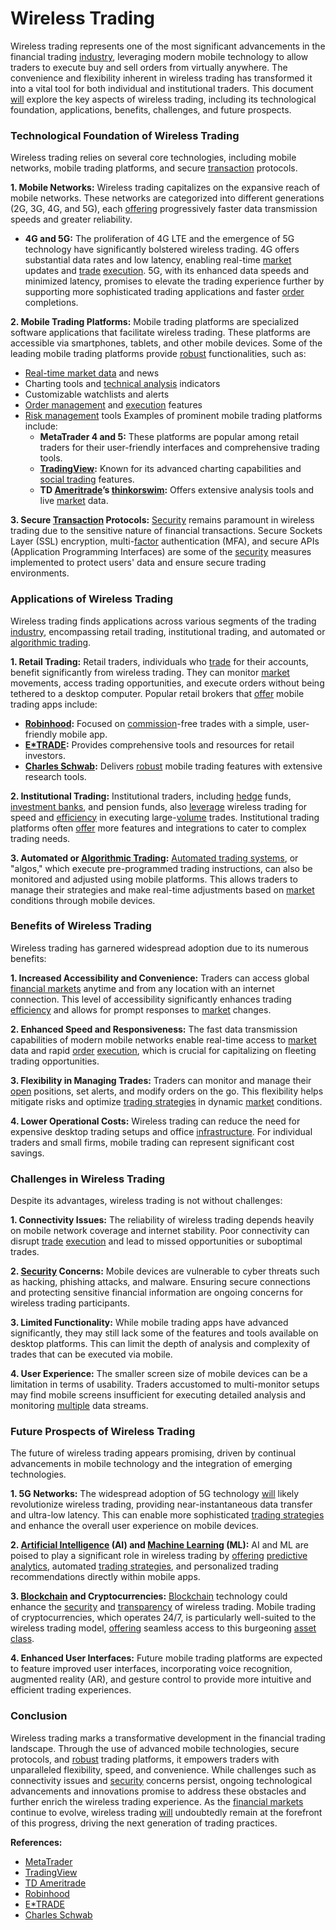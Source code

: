 # Wireless Trading

Wireless trading represents one of the most significant advancements in the financial trading [industry](../i/industry.md), leveraging modern mobile technology to allow traders to execute buy and sell orders from virtually anywhere. The convenience and flexibility inherent in wireless trading has transformed it into a vital tool for both individual and institutional traders. This document [will](../w/will.md) explore the key aspects of wireless trading, including its technological foundation, applications, benefits, challenges, and future prospects.

### Technological Foundation of Wireless Trading

Wireless trading relies on several core technologies, including mobile networks, mobile trading platforms, and secure [transaction](../t/transaction.md) protocols.

**1. Mobile Networks:**
Wireless trading capitalizes on the expansive reach of mobile networks. These networks are categorized into different generations (2G, 3G, 4G, and 5G), each [offering](../o/offering.md) progressively faster data transmission speeds and greater reliability.
- **4G and 5G:** The proliferation of 4G LTE and the emergence of 5G technology have significantly bolstered wireless trading. 4G offers substantial data rates and low latency, enabling real-time [market](../m/market.md) updates and [trade](../t/trade.md) [execution](../e/execution.md). 5G, with its enhanced data speeds and minimized latency, promises to elevate the trading experience further by supporting more sophisticated trading applications and faster [order](../o/order.md) completions.

**2. Mobile Trading Platforms:**
Mobile trading platforms are specialized software applications that facilitate wireless trading. These platforms are accessible via smartphones, tablets, and other mobile devices. Some of the leading mobile trading platforms provide [robust](../r/robust.md) functionalities, such as:
- [Real-time market data](../r/real-time_market_data.md) and news
- Charting tools and [technical analysis](../t/technical_analysis.md) indicators
- Customizable watchlists and alerts
- [Order management](../o/order_management_in_trading.md) and [execution](../e/execution.md) features
- [Risk management](../r/risk_management.md) tools
Examples of prominent mobile trading platforms include:
  - **MetaTrader 4 and 5:** These platforms are popular among retail traders for their user-friendly interfaces and comprehensive trading tools.
  - **[TradingView](../t/tradingview.md):** Known for its advanced charting capabilities and [social trading](../s/social_trading.md) features.
  - **TD [Ameritrade](../a/ameritrade.md)’s [thinkorswim](../t/thinkorswim.md):** Offers extensive analysis tools and live [market](../m/market.md) data.

**3. Secure [Transaction](../t/transaction.md) Protocols:**
[Security](../s/security.md) remains paramount in wireless trading due to the sensitive nature of financial transactions. Secure Sockets Layer (SSL) encryption, multi-[factor](../f/factor.md) authentication (MFA), and secure APIs (Application Programming Interfaces) are some of the [security](../s/security.md) measures implemented to protect users' data and ensure secure trading environments.

### Applications of Wireless Trading

Wireless trading finds applications across various segments of the trading [industry](../i/industry.md), encompassing retail trading, institutional trading, and automated or [algorithmic trading](../a/algorithmic_trading.md).

**1. Retail Trading:**
Retail traders, individuals who [trade](../t/trade.md) for their accounts, benefit significantly from wireless trading. They can monitor [market](../m/market.md) movements, access trading opportunities, and execute orders without being tethered to a desktop computer. Popular retail brokers that [offer](../o/offer.md) mobile trading apps include:
  - **[Robinhood](../r/robinhood.md):** Focused on [commission](../c/commission.md)-free trades with a simple, user-friendly mobile app.
  - **[E*TRADE](../e/e_trade.md):** Provides comprehensive tools and resources for retail investors.
  - **[Charles Schwab](../c/charles_schwab.md):** Delivers [robust](../r/robust.md) mobile trading features with extensive research tools.

**2. Institutional Trading:**
Institutional traders, including [hedge](../h/hedge.md) funds, [investment banks](../i/investment_bank_(ib).md), and pension funds, also [leverage](../l/leverage.md) wireless trading for speed and [efficiency](../e/efficiency.md) in executing large-[volume](../v/volume.md) trades. Institutional trading platforms often [offer](../o/offer.md) more features and integrations to cater to complex trading needs.

**3. Automated or [Algorithmic Trading](../a/algorithmic_trading.md):**
[Automated trading systems](../a/automated_trading_systems.md), or "algos," which execute pre-programmed trading instructions, can also be monitored and adjusted using mobile platforms. This allows traders to manage their strategies and make real-time adjustments based on [market](../m/market.md) conditions through mobile devices.

### Benefits of Wireless Trading

Wireless trading has garnered widespread adoption due to its numerous benefits:

**1. Increased Accessibility and Convenience:**
Traders can access global [financial markets](../f/financial_market.md) anytime and from any location with an internet connection. This level of accessibility significantly enhances trading [efficiency](../e/efficiency.md) and allows for prompt responses to [market](../m/market.md) changes.

**2. Enhanced Speed and Responsiveness:**
The fast data transmission capabilities of modern mobile networks enable real-time access to [market](../m/market.md) data and rapid [order](../o/order.md) [execution](../e/execution.md), which is crucial for capitalizing on fleeting trading opportunities.

**3. Flexibility in Managing Trades:**
Traders can monitor and manage their [open](../o/open.md) positions, set alerts, and modify orders on the go. This flexibility helps mitigate risks and optimize [trading strategies](../t/trading_strategies.md) in dynamic [market](../m/market.md) conditions.

**4. Lower Operational Costs:**
Wireless trading can reduce the need for expensive desktop trading setups and office [infrastructure](../i/infrastructure.md). For individual traders and small firms, mobile trading can represent significant cost savings.

### Challenges in Wireless Trading

Despite its advantages, wireless trading is not without challenges:

**1. Connectivity Issues:**
The reliability of wireless trading depends heavily on mobile network coverage and internet stability. Poor connectivity can disrupt [trade](../t/trade.md) [execution](../e/execution.md) and lead to missed opportunities or suboptimal trades.

**2. [Security](../s/security.md) Concerns:**
Mobile devices are vulnerable to cyber threats such as hacking, phishing attacks, and malware. Ensuring secure connections and protecting sensitive financial information are ongoing concerns for wireless trading participants.

**3. Limited Functionality:**
While mobile trading apps have advanced significantly, they may still lack some of the features and tools available on desktop platforms. This can limit the depth of analysis and complexity of trades that can be executed via mobile.

**4. User Experience:**
The smaller screen size of mobile devices can be a limitation in terms of usability. Traders accustomed to multi-monitor setups may find mobile screens insufficient for executing detailed analysis and monitoring [multiple](../m/multiple.md) data streams.

### Future Prospects of Wireless Trading

The future of wireless trading appears promising, driven by continual advancements in mobile technology and the integration of emerging technologies.

**1. 5G Networks:**
The widespread adoption of 5G technology [will](../w/will.md) likely revolutionize wireless trading, providing near-instantaneous data transfer and ultra-low latency. This can enable more sophisticated [trading strategies](../t/trading_strategies.md) and enhance the overall user experience on mobile devices.

**2. [Artificial Intelligence](../a/artificial_intelligence_in_trading.md) (AI) and [Machine Learning](../m/machine_learning.md) (ML):**
AI and ML are poised to play a significant role in wireless trading by [offering](../o/offering.md) [predictive analytics](../p/predictive_analytics.md), automated [trading strategies](../t/trading_strategies.md), and personalized trading recommendations directly within mobile apps.

**3. [Blockchain](../b/blockchain_in_trading.md) and Cryptocurrencies:**
[Blockchain](../b/blockchain_in_trading.md) technology could enhance the [security](../s/security.md) and [transparency](../t/transparency.md) of wireless trading. Mobile trading of cryptocurrencies, which operates 24/7, is particularly well-suited to the wireless trading model, [offering](../o/offering.md) seamless access to this burgeoning [asset class](../a/asset_class.md).

**4. Enhanced User Interfaces:**
Future mobile trading platforms are expected to feature improved user interfaces, incorporating voice recognition, augmented reality (AR), and gesture control to provide more intuitive and efficient trading experiences.

### Conclusion

Wireless trading marks a transformative development in the financial trading landscape. Through the use of advanced mobile technologies, secure protocols, and [robust](../r/robust.md) trading platforms, it empowers traders with unparalleled flexibility, speed, and convenience. While challenges such as connectivity issues and [security](../s/security.md) concerns persist, ongoing technological advancements and innovations promise to address these obstacles and further enrich the wireless trading experience. As the [financial markets](../f/financial_market.md) continue to evolve, wireless trading [will](../w/will.md) undoubtedly remain at the forefront of this progress, driving the next generation of trading practices.

**References:**
- [MetaTrader](https://www.metatrader4.com)
- [TradingView](https://www.tradingview.com)
- [TD Ameritrade](https://www.tdameritrade.com)
- [Robinhood](https://robinhood.com)
- [E*TRADE](https://us.etrade.com)
- [Charles Schwab](https://www.schwab.com)

